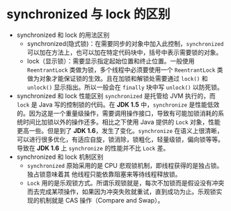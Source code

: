# synchronized 与 lock 的区别

- synchronized 和 lock 的用法区别
  - synchronized(隐式锁)：在需要同步的对象中加入此控制，`synchronized` 可以加在方法上，也可以加在特定代码块中，括号中表示需要锁的对象。
  - lock（显示锁）：需要显示指定起始位置和终止位置。一般使用 `ReentrantLock` 类做为锁，多个线程中必须要使用一个 `ReentrantLock` 类做为对象才能保证锁的生效。且在加锁和解锁处需要通过 `lock()` 和 `unlock()` 显示指出。所以一般会在 `finally` 块中写 `unlock()` 以防死锁。
- synchronized 和 lock 性能区别 `synchronized` 是托管给 JVM 执行的，而 `lock` 是 Java 写的控制锁的代码。在 **JDK 1.5** 中，`synchronize` 是性能低效的。因为这是一个重量级操作，需要调用操作接口，导致有可能加锁消耗的系统时间比加锁以外的操作还多。相比之下使用 Java 提供的 `Lock` 对象，性能更高一些。但是到了 **JDK 1.6**，发生了变化。`synchronize` 在语义上很清晰，可以进行很多优化，有适应自旋，锁消除，锁粗化，轻量级锁，偏向锁等等。导致在 **JDK 1.6** 上 `synchronize` 的性能并不比 `Lock` 差。
- synchronized 和 lock 机制区别
  - `synchronized` 原始采用的是 CPU 悲观锁机制，即线程获得的是独占锁。独占锁意味着其 他线程只能依靠阻塞来等待线程释放锁。
  - `Lock` 用的是乐观锁方式。所谓乐观锁就是，每次不加锁而是假设没有冲突而去完成某项操作，如果因为冲突失败就重试，直到成功为止。乐观锁实现的机制就是 CAS 操作（Compare and Swap）。